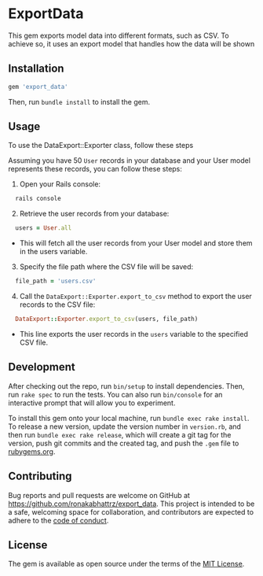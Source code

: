 # ExportData

This gem exports model data into different formats, such as CSV. To achieve so, it uses an export model that handles how the data will be shown

## Installation

```ruby
gem 'export_data'
```

Then, run `bundle install` to install the gem.

## Usage

To use the DataExport::Exporter class, follow these steps

Assuming you have 50 `User` records in your database and your User model represents these records, you can follow these steps:

1) Open your Rails console:

```ruby
  rails console
```

2) Retrieve the user records from your database:

```ruby
  users = User.all
```
- This will fetch all the user records from your User model and store them in the users variable.

3) Specify the file path where the CSV file will be saved:

```ruby
  file_path = 'users.csv'
```

4) Call the `DataExport::Exporter.export_to_csv` method to export the user records to the CSV file:

```ruby
  DataExport::Exporter.export_to_csv(users, file_path)
```
- This line exports the user records in the `users` variable to the specified CSV file.

## Development

After checking out the repo, run `bin/setup` to install dependencies. Then, run `rake spec` to run the tests. You can also run `bin/console` for an interactive prompt that will allow you to experiment.

To install this gem onto your local machine, run `bundle exec rake install`. To release a new version, update the version number in `version.rb`, and then run `bundle exec rake release`, which will create a git tag for the version, push git commits and the created tag, and push the `.gem` file to [rubygems.org](https://rubygems.org).

## Contributing

Bug reports and pull requests are welcome on GitHub at https://github.com/ronakabhattrz/export_data. This project is intended to be a safe, welcoming space for collaboration, and contributors are expected to adhere to the [code of conduct](https://github.com/ronakabhattrz/export_data/blob/master/CODE_OF_CONDUCT.md).

## License

The gem is available as open source under the terms of the [MIT License](https://opensource.org/licenses/MIT).
